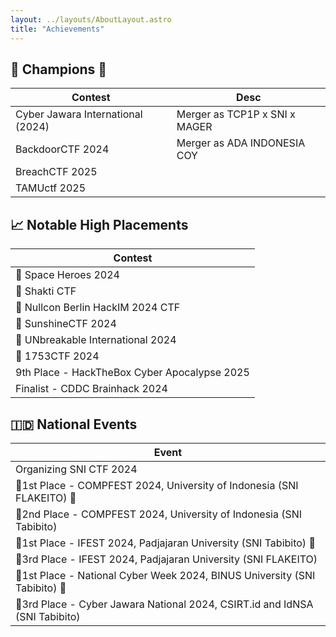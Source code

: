 ```yaml
---
layout: ../layouts/AboutLayout.astro
title: "Achievements"
---
```


## 🥇 Champions 👑

| Contest                                | Desc                                   |
|----------------------------------------|----------------------------------------|
| Cyber Jawara International (2024)      | Merger as TCP1P x SNI x MAGER            |
| BackdoorCTF 2024                       | Merger as ADA INDONESIA COY              |
| BreachCTF 2025                         |                                        |
| TAMUctf 2025                           |                                        |

## 📈 Notable High Placements

| Contest                                         |
|-------------------------------------------------|
| 🥈 Space Heroes 2024                             |
| 🥈 Shakti CTF                                    |
| 🥉 Nullcon Berlin HackIM 2024 CTF                |
| 🏅 SunshineCTF 2024                              |
| 🏅 UNbreakable International 2024                |
| 🏅 1753CTF 2024                                  |
| 9th Place - HackTheBox Cyber Apocalypse 2025     |
| Finalist - CDDC Brainhack 2024                   |

## 🇮🇩 National Events

| Event                                                                                      |
|--------------------------------------------------------------------------------------------|
| Organizing SNI CTF 2024                                                                         |
| 🥇1st Place - COMPFEST 2024, University of Indonesia (SNI FLAKEITO) 👑                          |
| 🥈2nd Place - COMPFEST 2024, University of Indonesia (SNI Tabibito)                           |
| 🥇1st Place - IFEST 2024, Padjajaran University (SNI Tabibito) 👑                                 |
| 🥉3rd Place - IFEST 2024, Padjajaran University (SNI FLAKEITO)                                 |
| 🥇1st Place - National Cyber Week 2024, BINUS University (SNI Tabibito) 👑                        |
| 🥉3rd Place - Cyber Jawara National 2024, CSIRT.id and IdNSA (SNI Tabibito)                      |
